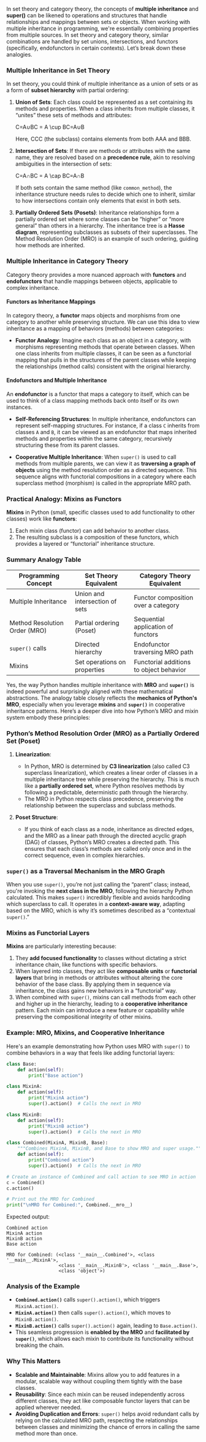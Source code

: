 In set theory and category theory, the concepts of **multiple inheritance** and **super()** can be likened to operations and structures that handle relationships and mappings between sets or objects. When working with multiple inheritance in programming, we're essentially combining properties from multiple sources. In set theory and category theory, similar combinations are handled by set unions, intersections, and functors (specifically, endofunctors in certain contexts). Let’s break down these analogies.

### Multiple Inheritance in Set Theory

In set theory, you could think of multiple inheritance as a union of sets or as a form of **subset hierarchy** with partial ordering:

1. **Union of Sets**: Each class could be represented as a set containing its methods and properties. When a class inherits from multiple classes, it “unites” these sets of methods and attributes:
    
    C=A∪BC = A \cup BC=A∪B
    
    Here, CCC (the subclass) contains elements from both AAA and BBB.
    
2. **Intersection of Sets**: If there are methods or attributes with the same name, they are resolved based on a **precedence rule**, akin to resolving ambiguities in the intersection of sets:
    
    C=A∩BC = A \cap BC=A∩B
    
    If both sets contain the same method (like `common_method`), the inheritance structure needs rules to decide which one to inherit, similar to how intersections contain only elements that exist in both sets.
    
3. **Partially Ordered Sets (Posets)**: Inheritance relationships form a partially ordered set where some classes can be “higher” or “more general” than others in a hierarchy. The inheritance tree is a **Hasse diagram**, representing subclasses as subsets of their superclasses. The Method Resolution Order (MRO) is an example of such ordering, guiding how methods are inherited.
    

### Multiple Inheritance in Category Theory

Category theory provides a more nuanced approach with **functors** and **endofunctors** that handle mappings between objects, applicable to complex inheritance.

#### Functors as Inheritance Mappings

In category theory, a **functor** maps objects and morphisms from one category to another while preserving structure. We can use this idea to view inheritance as a mapping of behaviors (methods) between categories:

- **Functor Analogy**: Imagine each class as an object in a category, with morphisms representing methods that operate between classes. When one class inherits from multiple classes, it can be seen as a functorial mapping that pulls in the structures of the parent classes while keeping the relationships (method calls) consistent with the original hierarchy.

#### Endofunctors and Multiple Inheritance

An **endofunctor** is a functor that maps a category to itself, which can be used to think of a class mapping methods back onto itself or its own instances.

- **Self-Referencing Structures**: In multiple inheritance, endofunctors can represent self-mapping structures. For instance, if a class `C` inherits from classes `A` and `B`, it can be viewed as an endofunctor that maps inherited methods and properties within the same category, recursively structuring these from its parent classes.
    
- **Cooperative Multiple Inheritance**: When `super()` is used to call methods from multiple parents, we can view it as **traversing a graph of objects** using the method resolution order as a directed sequence. This sequence aligns with functorial compositions in a category where each superclass method (morphism) is called in the appropriate MRO path.
    

### Practical Analogy: Mixins as Functors

**Mixins** in Python (small, specific classes used to add functionality to other classes) work like **functors**:

1. Each mixin class (functor) can add behavior to another class.
2. The resulting subclass is a composition of these functors, which provides a layered or “functorial” inheritance structure.

### Summary Analogy Table

| Programming Concept           | Set Theory Equivalent          | Category Theory Equivalent              |
| ----------------------------- | ------------------------------ | --------------------------------------- |
| Multiple Inheritance          | Union and intersection of sets | Functor composition over a category     |
| Method Resolution Order (MRO) | Partial ordering (Poset)       | Sequential application of functors      |
| `super()` calls               | Directed hierarchy             | Endofunctor traversing MRO path         |
| Mixins                        | Set operations on properties   | Functorial additions to object behavior |

Yes, the way Python handles multiple inheritance with **MRO** and **`super()`** is indeed powerful and surprisingly aligned with these mathematical abstractions. The analogy table closely reflects the **mechanics of Python's MRO**, especially when you leverage **mixins** and **`super()`** in cooperative inheritance patterns. Here’s a deeper dive into how Python’s MRO and mixin system embody these principles:

### Python’s Method Resolution Order (MRO) as a Partially Ordered Set (Poset)

1. **Linearization**:
    
    - In Python, MRO is determined by **C3 linearization** (also called C3 superclass linearization), which creates a linear order of classes in a multiple inheritance tree while preserving the hierarchy. This is much like a **partially ordered set**, where Python resolves methods by following a predictable, deterministic path through the hierarchy.
    - The MRO in Python respects class precedence, preserving the relationship between the superclass and subclass methods.
2. **Poset Structure**:
    
    - If you think of each class as a node, inheritance as directed edges, and the MRO as a linear path through the directed acyclic graph (DAG) of classes, Python’s MRO creates a directed path. This ensures that each class’s methods are called only once and in the correct sequence, even in complex hierarchies.

### `super()` as a Traversal Mechanism in the MRO Graph

When you use `super()`, you’re not just calling the “parent” class; instead, you're invoking the **next class in the MRO**, following the hierarchy Python calculated. This makes `super()` incredibly flexible and avoids hardcoding which superclass to call. It operates in a **context-aware way**, adapting based on the MRO, which is why it’s sometimes described as a “contextual `super()`.”

### Mixins as Functorial Layers

**Mixins** are particularly interesting because:

1. They **add focused functionality** to classes without dictating a strict inheritance chain, like functions with specific behaviors.
2. When layered into classes, they act like **composable units** or **functorial layers** that bring in methods or attributes without altering the core behavior of the base class. By applying them in sequence via inheritance, the class gains new behaviors in a “functorial” way.
3. When combined with `super()`, mixins can call methods from each other and higher up in the hierarchy, leading to a **cooperative inheritance** pattern. Each mixin can introduce a new feature or capability while preserving the compositional integrity of other mixins.

### Example: MRO, Mixins, and Cooperative Inheritance

Here's an example demonstrating how Python uses MRO with `super()` to combine behaviors in a way that feels like adding functorial layers:

```python
class Base:
    def action(self):
        print("Base action")

class MixinA:
    def action(self):
        print("MixinA action")
        super().action()  # Calls the next in MRO

class MixinB:
    def action(self):
        print("MixinB action")
        super().action()  # Calls the next in MRO

class Combined(MixinA, MixinB, Base):
    """Combines MixinA, MixinB, and Base to show MRO and super usage."""
    def action(self):
        print("Combined action")
        super().action()  # Calls the next in MRO

# Create an instance of Combined and call action to see MRO in action
c = Combined()
c.action()

# Print out the MRO for Combined
print("\nMRO for Combined:", Combined.__mro__)

```

Expected output:

```
Combined action
MixinA action
MixinB action
Base action

MRO for Combined: (<class '__main__.Combined'>, <class '__main__.MixinA'>,
                   <class '__main__.MixinB'>, <class '__main__.Base'>,
                   <class 'object'>)

```

### Analysis of the Example

- **`Combined.action()`** calls `super().action()`, which triggers `MixinA.action()`.
- **`MixinA.action()`** then calls `super().action()`, which moves to `MixinB.action()`.
- **`MixinB.action()`** calls `super().action()` again, leading to `Base.action()`.
- This seamless progression is **enabled by the MRO** and **facilitated by `super()`**, which allows each mixin to contribute its functionality without breaking the chain.

### Why This Matters

- **Scalable and Maintainable**: Mixins allow you to add features in a modular, scalable way without coupling them tightly with the base classes.
- **Reusability**: Since each mixin can be reused independently across different classes, they act like composable functor layers that can be applied wherever needed.
- **Avoiding Duplication and Errors**: `super()` helps avoid redundant calls by relying on the calculated MRO path, respecting the relationships between classes and minimizing the chance of errors in calling the same method more than once.